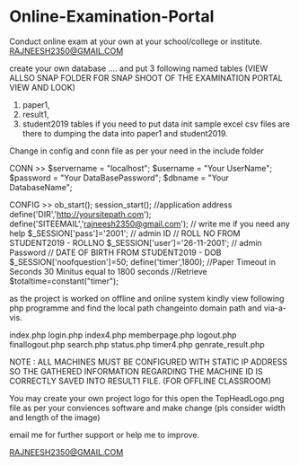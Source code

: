 # Online-Examination-Portal
Conduct online exam at your own at your school/college or institute.
RAJNEESH2350@GMAIL.COM

create your own database .... and put 3 following named tables  (VIEW ALLSO SNAP FOLDER FOR SNAP SHOOT OF THE EXAMINATION PORTAL VIEW AND LOOK)

1. paper1, 
2. result1,
3. student2019 tables 
if you need to put data init sample excel csv files are there to dumping the data into paper1 and student2019.

Change in config and conn file as per your need in the include folder

CONN >> 
$servername = "localhost";
$username = "Your UserName";
$password = "Your DataBasePassword";
$dbname =   "Your DatabaseName";


CONFIG >>
ob_start();
session_start();
//application address
define('DIR','http://yoursitepath.com');
define('SITEEMAIL','rajneesh2350@gmail.com'); // write me if you need any help
$_SESSION['pass']='2001'; // admin ID // ROLL NO FROM STUDENT2019 - ROLLNO
$_SESSION['user']='26-11-2001'; // admin Password // DATE OF BIRTH FROM STUDENT2019 - DOB
$_SESSION['noofquestion']=50;
define('timer',1800); //Paper Timeout in Seconds 30 Minitus equal to 1800 seconds //Retrieve $totaltime=constant("timer");


as the project is worked on offline and online system kindly view following php programme and find the local path changeinto domain path and via-a-vis.

index.php
login.php
index4.php
memberpage.php
logout.php
finallogout.php
search.php
status.php
timer4.php
genrate_result.php


NOTE : 
ALL MACHINES MUST BE CONFIGURED WITH STATIC IP ADDRESS SO THE GATHERED INFORMATION REGARDING THE MACHINE ID IS CORRECTLY SAVED INTO RESULT1 FILE. 
(FOR OFFLINE CLASSROOM)

You may create your own project logo for this open the TopHeadLogo.png file as per your conviences software and make change 
(pls consider width and length of the image)


email me for further support or help me to improve.

RAJNEESH2350@GMAIL.COM



